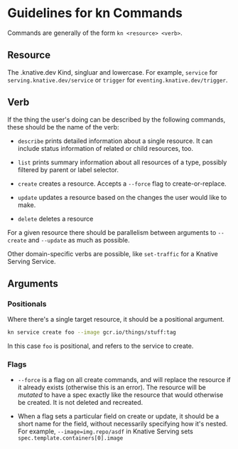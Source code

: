 # Guidelines for kn Commands

Commands are generally of the form `kn <resource> <verb>`.

## Resource

The <group>.knative.dev Kind, singluar and lowercase. For example, `service` for
`serving.knative.dev/service` or `trigger` for `eventing.knative.dev/trigger`.

## Verb

If the thing the user's doing can be described by the following commands, these
should be the name of the verb:

* `describe` prints detailed information about a single resource. It can include
  status information of related or child resources, too.

* `list` prints summary information about all resources of a type, possibly
  filtered by parent or label selector.

* `create` creates a resource. Accepts a `--force` flag to create-or-replace.

* `update` updates a resource based on the changes the user would like to make.

* `delete` deletes a resource

For a given resource there should be parallelism between arguments to `--create`
and `--update` as much as possible.

Other domain-specific verbs are possible, like `set-traffic` for a Knative
Serving Service.

## Arguments

### Positionals

Where there's a single target resource, it should be a positional argument.

```bash
kn service create foo --image gcr.io/things/stuff:tag
```
In this case `foo` is positional, and refers to the service to create.

### Flags

* `--force` is a flag on all create commands, and will replace the resource if
  it already exists (otherwise this is an error). The resource will be *mutated*
  to have a spec exactly like the resource that would otherwise be created. It
  is not deleted and recreated.

* When a flag sets a particular field on create or update, it should be a short
  name for the field, without necessarily specifying how it's nested. For
  example, `--image=img.repo/asdf` in Knative Serving sets
  `spec.template.containers[0].image`


